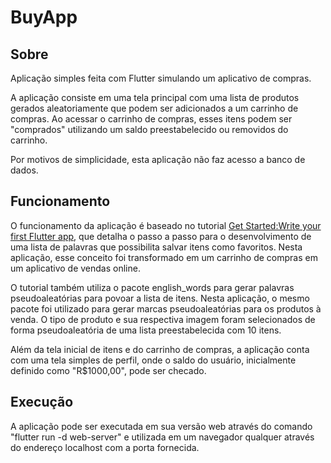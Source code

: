 # BuyApp
## Sobre
Aplicação simples feita com Flutter simulando um aplicativo de compras.

A aplicação consiste em uma tela principal com uma lista de produtos gerados aleatoriamente que podem ser adicionados a um carrinho de compras. Ao acessar o carrinho de compras, esses itens podem ser "comprados" utilizando um saldo preestabelecido ou removidos do carrinho.

Por motivos de simplicidade, esta aplicação não faz acesso a banco de dados.

## Funcionamento
O funcionamento da aplicação é baseado no tutorial [Get Started:Write your first Flutter app](https://flutter.dev/docs/get-started/codelab), que detalha o passo a passo para o desenvolvimento de uma lista de palavras que possibilita salvar itens como favoritos. Nesta aplicação, esse conceito foi transformado em um carrinho de compras em um aplicativo de vendas online.

O tutorial também utiliza o pacote english_words para gerar palavras pseudoaleatórias para povoar a lista de itens. Nesta aplicação, o mesmo pacote foi utilizado para gerar marcas pseudoaleatórias para os produtos à venda. O tipo de produto e sua respectiva imagem foram selecionados de forma pseudoaleatória de uma lista preestabelecida com 10 itens.

Além da tela inicial de itens e do carrinho de compras, a aplicação conta com uma tela simples de perfil, onde o saldo do usuário, inicialmente definido como "R$1000,00", pode ser checado.

## Execução
A aplicação pode ser executada em sua versão web através do comando "flutter run -d web-server" e utilizada em um navegador qualquer através do endereço localhost com a porta fornecida.
